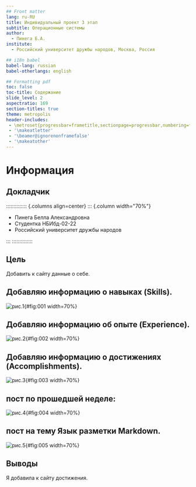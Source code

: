 ```yaml
---
## Front matter
lang: ru-RU
title: Индивидуальный проект 3 этап
subtitle: Операционные системы
author:
  - Пинега Б.А.
institute:
  - Российский университет дружбы народов, Москва, Россия

## i18n babel
babel-lang: russian
babel-otherlangs: english

## Formatting pdf
toc: false
toc-title: Содержание
slide_level: 2
aspectratio: 169
section-titles: true
theme: metropolis
header-includes:
 - \metroset{progressbar=frametitle,sectionpage=progressbar,numbering=fraction}
 - '\makeatletter'
 - '\beamer@ignorenonframefalse'
 - '\makeatother'
---
```


# Информация

## Докладчик

:::::::::::::: {.columns align=center}
::: {.column width="70%"}

  * Пинега Белла Александровна
  * Студентка НБИбд-02-22
  * Российский университет дружбы народов

:::
::::::::::::::

## Цель

Добавить к сайту данные о себе.

## Добавляю информацию о навыках (Skills).
![рис.1](image/01.png){#fig:001 width=70%}
## Добавляю информацию об опыте (Experience).
![рис.2](image/02.png){#fig:002 width=70%}
## Добавляю информацию о достижениях (Accomplishments).
![рис.3](image/03.png){#fig:003 width=70%}
## пост по прошедшей неделе:
![рис.4](image/04.png){#fig:004 width=70%}
## пост на тему Язык разметки Markdown.
![рис.5](image/05.png){#fig:005 width=70%}
## Выводы
Я добавила к сайту достижения.



